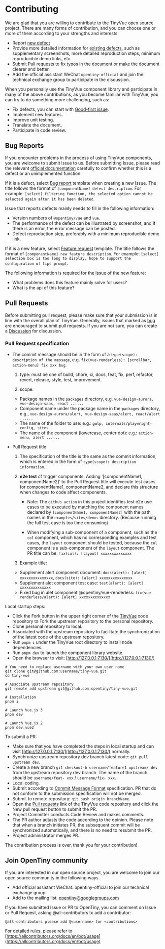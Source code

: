 # Contributing

We are glad that you are willing to contribute to the TinyVue open source project. There are many forms of contribution, and you can choose one or more of them according to your strengths and interests:

- Report [new defect](https://github.com/opentiny/tiny-vue/issues/new?template=bug-report.yml)
- Provide more detailed information for [existing defects](https://github.com/opentiny/tiny-vue/labels/bug), such as supplementary screenshots, more detailed reproduction steps, minimum reproducible demo links, etc.
- Submit Pull requests to fix typos in the document or make the document clearer and better
- Add the official assistant WeChat `opentiny-official` and join the technical exchange group to participate in the discussion.

When you personally use the TinyVue component library and participate in many of the above contributions, as you become familiar with TinyVue, you can try to do something more challenging, such as:

- Fix defects, you can start with [Good-first issue](https://github.com/opentiny/tiny-vue/labels/good%20first%20issue).
- Implement new features.
- Improve unit testing.
- Translate the document.
- Participate in code review.

## Bug Reports

If you encounter problems in the process of using TinyVue components, you are welcome to submit Issue to us. Before submitting Issue, please read the relevant [official documentation](https://opentiny.design) carefully to confirm whether this is a defect or an unimplemented function.

If it is a defect, select [Bug report](https://github.com/opentiny/tiny-vue/issues/new?template=bug-report.yml) template when creating a new Issue. The title follows the format of `[componentName] defect description`. For example: `[select] filtering function, the selected option cannot be selected again after it has been deleted`.

Issue that reports defects mainly needs to fill in the following information:

- Version numbers of `@opentiny/vue` and `vue`.
- The performance of the defect can be illustrated by screenshot, and if there is an error, the error message can be posted.
- Defect reproduction step, preferably with a minimum reproducible demo link.

If it is a new feature, select [Feature request](https://github.com/opentiny/tiny-vue/issues/new?template=feature-request.yml) template. The title follows the format of `[componentName] new feature description`. For example: `[select] selection box is too long to display, hope to support the configuration of tips prompt`.

The following information is required for the Issue of the new feature:

- What problems does this feature mainly solve for users?
- What is the api of this feature?

## Pull Requests

Before submitting pull request, please make sure that your submission is in line with the overall plan of TinyVue. Generally, issues that marked as [bug](https://github.com/opentiny/tiny-vue/labels/bug) are encouraged to submit pull requests. If you are not sure, you can create a [Discussion](https://github.com/opentiny/tiny-vue/discussions) for discussion.

### Pull Request specification

- The commit message should be in the form of a `type(scope): description of the message`, e.g. `fix(vue-renderless): [scrollbar, action-menu] fix xxx bug`.

  1. type: must be one of build, chore, ci, docs, feat, fix, perf, refactor, revert, release, style, test, improvement.

  2. scope.

  - Package names in the `packages` directory, e.g. `vue-design-aurora, vue-design-saas, react ......`
  - Component name under the package name in the `packages` directory, e.g., `vue-design-aurora/alert, vue-design-saas/alert, react/alert ......`
  - The name of the folder to use: e.g.: `gulp, internals/playwright-config, sites`
  - The name of the component (lowercase, center dot): e.g.: `action-menu, alert ......`

- Pull Request title

  1. The specification of the title is the same as the commit information, which is entered in the form of `type(scope): description information`.

  2. **e2e test** of trigger components: Adding '[componentName1, componentName2]' to the Pull Request title will execute test cases for componentName1, componentName2, and declare this structure when changes to code affect components.

     - Note: The `github action` in this project identifies test e2e use cases to be executed by matching the component names declared by `[componentName1, componentName2]` with the path names in the `examples/sites/demos` directory. (Because running the full test case is too time consuming)

     - When modifying a sub-component of a component, such as the `col` component, which has no corresponding examples and test cases, the `layout` component should be tested, because the `col` component is a sub-component of the `layout` component. The PR title can be: `fix(col): [layout] xxxxxxxxxxxxxx`

  3. Example title:

  - Supplement alert component document: `docs(alert): [alert] xxxxxxxxxxxxxxx`, `docs(site): [alert] xxxxxxxxxxxxxxx`
  - Supplement alet component test case: `test(alert): [alert] xxxxxxxxxxxxxx`
  - Fixed bug in alet component @opentiny/vue-renderless: `fix(vue-renderless/alert): [alert] xxxxxxxxxxxxxx`

Local startup steps:

- Click the Fork button in the upper right corner of the [TinyVue](https://github.com/opentiny/tiny-vue) code repository to Fork the upstream repository to the personal repository.
- Clone personal repository to local.
- Associated with the upstream repository to facilitate the synchronization of the latest code of the upstream repository.
- Run `pnpm i` under the TinyVue root directory to install node dependencies.
- Run `pnpm dev` to launch the component library website.
- Open the browser to visit: [http://127.0.0.1:7130/](http://127.0.0.1:7130/)

```shell
# You need to replace username with your own user name
git clone git@github.com:username/tiny-vue.git
cd tiny-vue

# Associate upstream repository
git remote add upstream git@github.com:opentiny/tiny-vue.git

# Installation
pnpm i

# Launch Vue.js 3
pnpm dev

# Launch Vue.js 2
pnpm dev:vue2
```

To submit a PR:

- Make sure that you have completed the steps in local startup and can visit [http://127.0.0.1:7130/](http://127.0.0.1:7130/) normally.
- Synchronize upstream repository dev branch latest code: `git pull upstream dev`.
- Create a new branch `git checkout-b username/feature1 upstream/ dev` from the upstream repository dev branch. The name of the branch should be `username/feat- xxx` / `username/fix- xxx`.
- Local coding.
- Submit according to [Commit Message Format](https://www.conventionalcommits.org/zh-hans/v1.0.0/) specification. PR that do not conform to the submission specification will not be merged.
- Submit to remote repository: `git push origin branchName`.
- Open the [Pull requests](https://github.com/opentiny/tiny-vue/pulls) link of the TinyVue code repository and click the New pull request button to submit the PR.
- Project Committer conducts Code Review and makes comments.
- The PR author adjusts the code according to the opinion. Please note that when a branch initiates PR, the subsequent commit will be synchronized automatically, and there is no need to resubmit the PR.
- Project administrator merges PR.

The contribution process is over, thank you for your contribution!

## Join OpenTiny community

If you are interested in our open source project, you are welcome to join our open source community in the following ways.

- Add official assistant WeChat: opentiny-official to join our technical exchange group.
- Add to the mailing list: <opentiny@googlegroups.com>

If you have submitted Issue or PR to OpenTiny, you can comment on Issue or Pull Request, asking @all-contributors to add a contributor:

```
@all-contributors please add @<username> for <contributions>
```

For detailed rules, please refer to [https://allcontributors.org/docs/en/bot/usage](https://allcontributors.org/docs/en/bot/usage)
